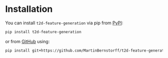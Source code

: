 # Installation

You can install `t2d-feature-generation` via pip from [PyPI]:

```bash
pip install t2d-feature-generation
```

or from [GitHub] using:

```bash
pip install git+https://github.com/MartinBernstorff/t2d-feature-generation
```

[pip]: https://pip.pypa.io/en/stable/
[PyPI]: https://pypi.org/project/t2d-feature-generation/
[GitHub]: https://github.com/MartinBernstorff/t2d-feature-generation